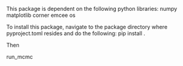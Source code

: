 This package is dependent on the following python libraries:
numpy
matplotlib
corner
emcee
os 

To install this package, navigate to the package directory where pyproject.toml resides and do the following:
pip install .

Then

run_mcmc
